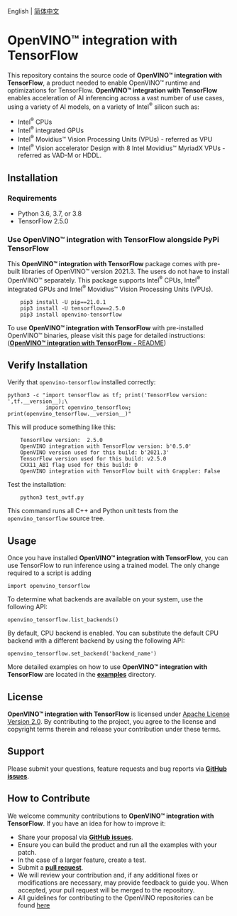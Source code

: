 
<p>English | <a href="/openvino_tensorflow/python/I05038-10-python-README_cn.md">简体中文</a></p>

# **OpenVINO™ integration with TensorFlow**

This repository contains the source code of **OpenVINO™ integration with TensorFlow**, a product needed to enable OpenVINO™ runtime and optimizations for TensorFlow. **OpenVINO™ integration with TensorFlow** enables acceleration of AI inferencing across a vast number of use cases, using a variety of AI models, on a variety of Intel<sup>®</sup> silicon such as:
- Intel<sup>®</sup> CPUs 
- Intel<sup>®</sup> integrated GPUs 
- Intel<sup>®</sup> Movidius™ Vision Processing Units (VPUs) - referred as VPU
- Intel<sup>®</sup> Vision accelerator Design with 8 Intel Movidius™ MyriadX VPUs - referred as VAD-M or HDDL.

## Installation

### Requirements

- Python 3.6, 3.7, or 3.8
- TensorFlow 2.5.0

### Use **OpenVINO™ integration with TensorFlow** alongside PyPi TensorFlow

This **OpenVINO™ integration with TensorFlow** package comes with pre-built libraries of OpenVINO™ version 2021.3. The users do not have to install OpenVINO™ separately. This package supports Intel<sup>®</sup> CPUs, Intel<sup>®</sup> integrated GPUs and Intel<sup>®</sup> Movidius™ Vision Processing Units (VPUs).

        pip3 install -U pip==21.0.1
        pip3 install -U tensorflow==2.5.0
        pip3 install openvino-tensorflow

To use **OpenVINO™ integration with TensorFlow** with pre-installed OpenVINO™ binaries, please visit this page for detailed instructions: ([**OpenVINO™ integration with TensorFlow** - README](https://github.com/openvinotoolkit/openvino_tensorflow/blob/master/docs/BUILD.md))
## Verify Installation

Verify that `openvino-tensorflow` installed correctly:

    python3 -c "import tensorflow as tf; print('TensorFlow version: ',tf.__version__);\
                import openvino_tensorflow; print(openvino_tensorflow.__version__)"

This will produce something like this:

        TensorFlow version:  2.5.0
        OpenVINO integration with TensorFlow version: b'0.5.0'
        OpenVINO version used for this build: b'2021.3'
        TensorFlow version used for this build: v2.5.0
        CXX11_ABI flag used for this build: 0
        OpenVINO integration with TensorFlow built with Grappler: False

Test the installation:

        python3 test_ovtf.py

This command runs all C++ and Python unit tests from the `openvino_tensorflow` source tree.

## Usage

Once you have installed **OpenVINO™ integration with TensorFlow**, you can use TensorFlow to run inference using a trained model.
The only change required to a script is adding

    import openvino_tensorflow

To determine what backends are available on your system, use the following API:

    openvino_tensorflow.list_backends()

By default, CPU backend is enabled. You can substitute the default CPU backend with a different backend by using the following API:

    openvino_tensorflow.set_backend('backend_name')

More detailed examples on how to use **OpenVINO™ integration with TensorFlow** are located in the [**examples**](https://github.com/openvinotoolkit/openvino_tensorflow/tree/master/examples) directory.

## License
**OpenVINO™ integration with TensorFlow** is licensed under [Apache License Version 2.0](https://github.com/openvinotoolkit/openvino_tensorflow/blob/master/LICENSE).
By contributing to the project, you agree to the license and copyright terms therein
and release your contribution under these terms.  

## Support

Please submit your questions, feature requests and bug reports via [**GitHub issues**](https://github.com/openvinotoolkit/openvino_tensorflow/issues).

## How to Contribute

We welcome community contributions to **OpenVINO™ integration with TensorFlow**. If you have an idea for how to 
improve it:

* Share your proposal via [**GitHub issues**](https://github.com/openvinotoolkit/openvino_tensorflow/issues).
* Ensure you can build the product and run all the examples with your patch.
* In the case of a larger feature, create a test.
* Submit a [**pull request**](https://github.com/openvinotoolkit/openvino_tensorflow/pulls).
* We will review your contribution and, if any additional fixes or
  modifications are necessary, may provide feedback to guide you. When
  accepted, your pull request will be merged to the repository.
* All guidelines for contributing to the OpenVINO repositories can be found [here](https://github.com/openvinotoolkit/openvino/wiki/Contribute)